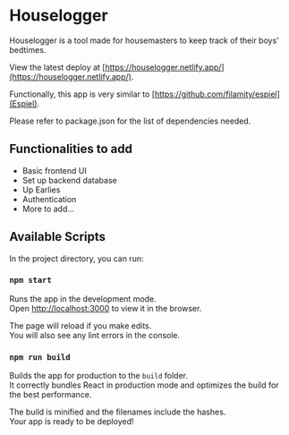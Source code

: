 # Houselogger

Houselogger is a tool made for housemasters to keep track of their boys' bedtimes.

View the latest deploy at [https://houselogger.netlify.app/](https://houselogger.netlify.app/).

Functionally, this app is very similar to [https://github.com/filamity/espiel](Espiel).

Please refer to package.json for the list of dependencies needed.

## Functionalities to add

- Basic frontend UI
- Set up backend database
- Up Earlies
- Authentication
- More to add...

## Available Scripts

In the project directory, you can run:

### `npm start`

Runs the app in the development mode.\
Open [http://localhost:3000](http://localhost:3000) to view it in the browser.

The page will reload if you make edits.\
You will also see any lint errors in the console.

### `npm run build`

Builds the app for production to the `build` folder.\
It correctly bundles React in production mode and optimizes the build for the best performance.

The build is minified and the filenames include the hashes.\
Your app is ready to be deployed!
